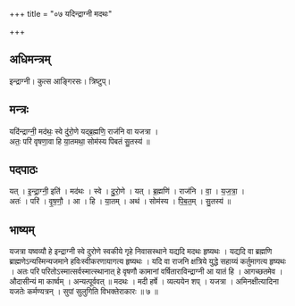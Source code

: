+++
title = "०७ यदिन्द्राग्नी मदथः"

+++
## अधिमन्त्रम्
इन्द्राग्नी। कुत्स आङ्गिरसः। त्रिष्टुप्।

## मन्त्रः
यदि॑न्द्राग्नी॒ मद॑थः॒ स्वे दु॑रो॒णे यद्ब्र॒ह्मणि॒ राज॑नि वा यजत्रा ।  
अतः॒ परि॑ वृषणा॒वा हि या॒तमथा॒ सोम॑स्य पिबतं सु॒तस्य॑ ॥

## पदपाठः
यत् । इ॒न्द्रा॒ग्नी॒ इति॑ । मद॑थः । स्वे । दु॒रो॒णे । यत् । ब्र॒ह्मणि॑ । राज॑नि । वा॒ । य॒ज॒त्रा॒ ।  
अतः॑ । परि॑ । वृ॒ष॒णौ॒ । आ । हि । या॒तम् । अथ॑ । सोम॑स्य । पि॒ब॒त॒म् । सु॒तस्य॑ ॥

## भाष्यम्
यजत्रा यष्वव्यौ हे इन्द्राग्नी स्वे दुरोणे स्वकीये गृहे निवासस्थाने यद्यदि मदथः हृष्यथः । यद्यदि वा ब्रह्मणि ब्राह्मणेऽन्यस्मिन्यजमाने हविःस्वीकरणायागत्य हृष्यथः । यदि वा राजनि क्षत्रिये युद्धे सहाय्यं कर्तुमागत्य हृष्यथः । अतः परि परितोऽस्मात्सर्वस्मात्स्थानात् हे वृषणौ कामानां वर्षिताराविन्द्राग्नी आ यातं हि । आगच्छतमेव । औदासीन्यं मा कार्ष्वम् । अन्यत्पूर्ववत् ॥ मदथः । मदी हर्षे । व्यत्ययेन शप् । यजत्रा । अमिनक्षीत्यादिना यजतेः कर्मण्यत्रन् । सुपां सुलुगिति विभक्तेराकारः ॥ ७ ॥